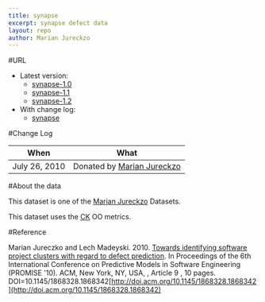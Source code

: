 ```yaml
---
title: synapse
excerpt: synapse defect data
layout: repo
author: Marian Jureckzo
---
```



#URL

  * Latest version: 
    * [synapse-1.0](https://terapromise.csc.ncsu.edu:8443/svn/repo/defect/ck/synapse/synapse-1.0.csv)
    * [synapse-1.1](https://terapromise.csc.ncsu.edu:8443/svn/repo/defect/ck/synapse/synapse-1.1.csv)
    * [synapse-1.2](https://terapromise.csc.ncsu.edu:8443/svn/repo/defect/ck/synapse/synapse-1.2.csv)
  * With change log: 
    * [synapse](https://terapromise.csc.ncsu.edu:8443/svn/repo/defect/ck/synapse/)

#Change Log

When | What---- | ----
July 26, 2010 | Donated by [Marian Jureckzo](MarianJureczko)

#About the data

This dataset is one of the [Marian Jureckzo](MarianJureczko) Datasets.

This dataset uses the [CK](Chidamber) OO metrics.

#Reference

Marian Jureczko and Lech Madeyski. 2010. [Towards identifying software project clusters with regard to defect prediction](http://dl.acm.org/citation.cfm?id=1868328.1868342&coll=DL&dl=GUIDE&CFID=96280125&CFTOKEN=47274353). In
Proceedings of the 6th International Conference on Predictive
Models in Software Engineering (PROMISE '10). ACM, New York,
NY, USA, , Article 9 , 10 pages. DOI=10.1145/1868328.1868342[http://doi.acm.org/10.1145/1868328.1868342](http://doi.acm.org/10.1145/1868328.1868342)
